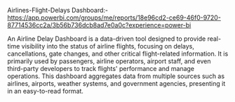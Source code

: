  Airlines-Flight-Delays Dashboard:-
 https://app.powerbi.com/groups/me/reports/18e96cd2-ce69-46f0-9720-87714536cc2a/3b56b736dcb8ad7e0a0c?experience=power-bi

 An Airline Delay Dashboard is a data-driven tool designed to provide real-time visibility into the status of airline flights, 
 focusing on delays, cancellations, gate changes, and other critical flight-related information. It is primarily used by passengers,
 airline operators, airport staff, and even third-party developers to track flights' performance and manage operations. This dashboard aggregates
 data from multiple sources such as airlines, airports, weather systems, and government agencies, presenting it in an easy-to-read format.
